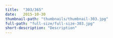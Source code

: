 ```yaml
---
title:  "303/365"
date:   2015-10-30
thumbnail-path: "thumbnails/thumbnail-303.jpg"
full-path: "full-size/full-size-303.jpg"
short-description: "Description"
---
```

